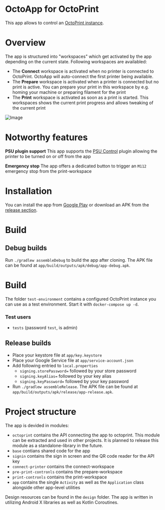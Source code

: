 # OctoApp for OctoPrint
This app allows to control an [OctoPrint instance](https://octoprint.org/).

# Overview
The app is structured into "workspaces" which get activated by the app depending on the current state. Following workspaces are availabled:

- The **Connect** workspace is activated when no printer is connected to OctoPrint. OctoApp will auto-connect the first printer being available.
- The **Prepare** workspace is activated when a printer is connected but no print is active. You can prepare your print in this workspace by e.g. homing your machine or preparing filament for the print
- The **Print** workspace is activated as soon as a print is started. This workspaces shows the current print progress and allows tweaking of the current print

![Image](https://gitlab.com/crysxd/octoapp/-/raw/release/1.1/designs/Gitlab%20Readme.jpg?inline=false)

# Notworthy features
**PSU plugin support**
This app supports the [PSU Control](https://plugins.octoprint.org/plugins/psucontrol/) plugin allowing the printer to be turned on or off from the app

**Emergency stop**
The app offers a dedicated button to trigger an `M112` emergency stop from the print-workspace

# Installation
You can install the app from [Google Play](https://play.google.com/store/apps/details?id=de.crysxd.octoapp) or download an APK from the [release section](https://gitlab.com/crysxd/octoapp/-/releases).

# Build
## Debug builds
Run `./gradlew assembleDebug` to build the app after cloning. The APK file can be found at `app/build/outputs/apk/debug/app-debug.apk`.

# Build
The folder `test-environment` contains a configured OctoPrint instance you can use as a test environment. Start it with `docker-compose up -d`.

### Test users

- `tests` (password `test`, is admin)

## Release builds

- Place your keystore file at `app/key.keystore`
- Place your Google Service file at `app/service-account.json`
- Add following entried to `local.properties`
  - `signing.storePassword=` followed by your store password
  - `signing.keyAlias=` followed by your key alias
  - `signing.keyPassword=` followed by your key password
- Run `./gradlew assembleRelease`. The APK file can be found at `app/build/outputs/apk/release/app-release.apk`.

# Project structure
The app is devided in modules:

- `octoprint` contains the API connecting the app to octoprint. This module can be extracted and used in other projects. It is planned to release this module as a standalone-library in the future.
- `base` contians shared code for the app
- `signin` contains the sign in screen and the QR code reader for the API key
- `connect-printer` contains the connect-workspace
- `pre-print-contronls` contains the prepare-workspace
- `print-contronls` contains the print-workspace
- `app` contains the single `Activity` as well as the `Application` class alongside other app-level utilities

Design resources can be found in the `design` folder. The app is written in utilizing Android X libraries as well as Kotlin Coroutines.